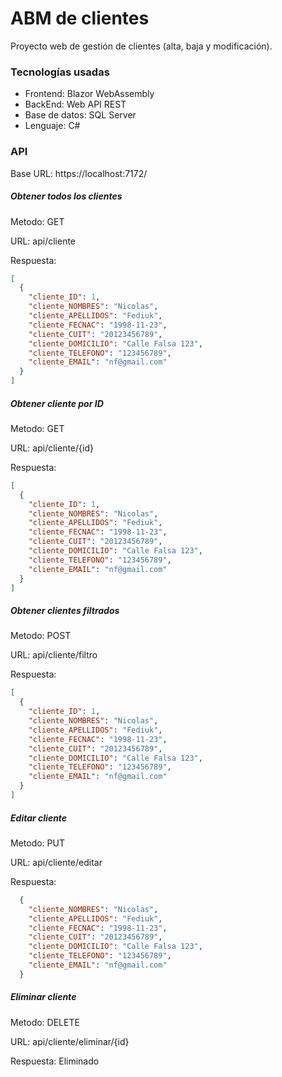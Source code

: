 # ABM de clientes 

Proyecto web de gestión de clientes (alta, baja y modificación).

### Tecnologías usadas
- Frontend: Blazor WebAssembly
- BackEnd: Web API REST
- Base de datos: SQL Server
- Lenguaje: C#

### API

Base URL: https://localhost:7172/

#####  Obtener todos los clientes
Metodo: GET

URL: api/cliente

Respuesta:
```json
[
  {
    "cliente_ID": 1,
    "cliente_NOMBRES": "Nicolas",
    "cliente_APELLIDOS": "Fediuk",
    "cliente_FECNAC": "1998-11-23",
    "cliente_CUIT": "20123456789",
    "cliente_DOMICILIO": "Calle Falsa 123",
    "cliente_TELEFONO": "123456789",
    "cliente_EMAIL": "nf@gmail.com"
  }
]
```

#####  Obtener cliente por ID
Metodo: GET

URL: api/cliente/{id}

Respuesta:
```json
[
  {
    "cliente_ID": 1,
    "cliente_NOMBRES": "Nicolas",
    "cliente_APELLIDOS": "Fediuk",
    "cliente_FECNAC": "1998-11-23",
    "cliente_CUIT": "20123456789",
    "cliente_DOMICILIO": "Calle Falsa 123",
    "cliente_TELEFONO": "123456789",
    "cliente_EMAIL": "nf@gmail.com"
  }
]
```



#####  Obtener clientes filtrados
Metodo: POST

URL: api/cliente/filtro

Respuesta:
```json
[
  {
    "cliente_ID": 1,
    "cliente_NOMBRES": "Nicolas",
    "cliente_APELLIDOS": "Fediuk",
    "cliente_FECNAC": "1998-11-23",
    "cliente_CUIT": "20123456789",
    "cliente_DOMICILIO": "Calle Falsa 123",
    "cliente_TELEFONO": "123456789",
    "cliente_EMAIL": "nf@gmail.com"
  }
]
```

#####  Editar cliente
Metodo: PUT

URL: api/cliente/editar

Respuesta:
```json
  {
    "cliente_NOMBRES": "Nicolas",
    "cliente_APELLIDOS": "Fediuk",
    "cliente_FECNAC": "1998-11-23",
    "cliente_CUIT": "20123456789",
    "cliente_DOMICILIO": "Calle Falsa 123",
    "cliente_TELEFONO": "123456789",
    "cliente_EMAIL": "nf@gmail.com"
  }
```

#####  Eliminar cliente
Metodo: DELETE

URL: api/cliente/eliminar/{id}

Respuesta: Eliminado
